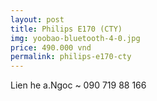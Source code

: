 ```yaml
---
layout: post
title: Philips E170 (CTY)
img: yoobao-bluetooth-4-0.jpg
price: 490.000 vnd
permalink: philips-e170-cty
---
```

Lien he a.Ngoc ~ 090 719 88 166
